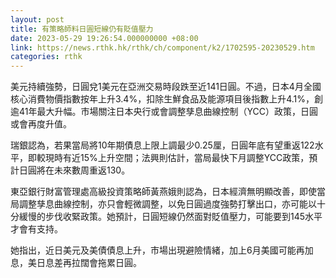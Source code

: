```yaml
---
layout: post
title: 有策略師料日圓短線仍有貶值壓力
date: 2023-05-29 19:26:54.000000000 +08:00
link: https://news.rthk.hk/rthk/ch/component/k2/1702595-20230529.htm
categories: rthk
---
```


美元持續強勢，日圓兌1美元在亞洲交易時段跌至近141日圓。不過，日本4月全國核心消費物價指數按年上升3.4%，扣除生鮮食品及能源項目後指數上升4.1%，創逾41年最大升幅。市場關注日本央行或會調整孳息曲線控制（YCC）政策，日圓或會再度升值。

瑞銀認為，若果當局將10年期債息上限上調最少0.25厘，日圓年底有望重返122水平，即較現時有近15%上升空間；法興則估計，當局最快下月調整YCC政策，預計日圓將在未來數周重返130。

東亞銀行財富管理處高級投資策略師黃燕娥則認為，日本經濟無明顯改善，即使當局調整孳息曲線控制，亦只會輕微調整，以免日圓過度強勢打擊出口，亦可能以十分緩慢的步伐收緊政策。她預計，日圓短線仍然面對貶值壓力，可能要到145水平才會有支持。

她指出，近日美元及美債債息上升，市場出現避險情緒，加上6月美國可能再加息，美日息差再拉闊會拖累日圓。

